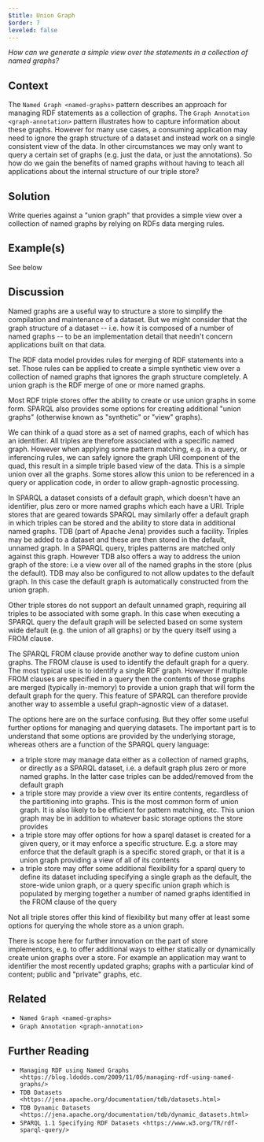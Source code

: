 ```yaml
---
$title: Union Graph
$order: 7
leveled: false
---
```


*How can we generate a simple view over the statements in a collection of named graphs?*

## Context

The `Named Graph <named-graphs>` pattern describes an approach for managing RDF statements as a collection of graphs. The `Graph Annotation <graph-annotation>` pattern illustrates how to capture information about these graphs. However for many use cases, a consuming application may need to ignore the graph structure of a dataset and instead work on a single consistent view of the data. In other circumstances we may only want to query a certain set of graphs (e.g. just the data, or just the annotations). So how do we gain the benefits of named graphs without having to teach all applications about the internal structure of our triple store?

## Solution

Write queries against a "union graph" that provides a simple view over a collection of named graphs by relying on RDFs data merging rules.

## Example(s)

See below

## Discussion

Named graphs are a useful way to structure a store to simplify the compilation and maintenance of a dataset. But we might consider that the graph structure of a dataset -- i.e. how it is composed of a number of named graphs -- to be an implementation detail that needn't concern applications built on that data.

The RDF data model provides rules for merging of RDF statements into a set. Those rules can be applied to create a simple synthetic view over a collection of named graphs that ignores the graph structure completely. A union graph is the RDF merge of one or more named graphs.

Most RDF triple stores offer the ability to create or use union graphs in some form. SPARQL also provides some options for creating additional "union graphs" (otherwise known as "synthetic" or "view" graphs).

We can think of a quad store as a set of named graphs, each of which has an identifier. All triples are therefore associated with a specific named graph. However when applying some pattern matching, e.g. in a query, or inferencing rules, we can safely ignore the graph URI component of the quad, this result in a simple triple based view of the data. This is a simple union over all the graphs. Some stores allow this union to be referenced in a query or application code, in order to allow graph-agnostic processing.

In SPARQL a dataset consists of a default graph, which doesn't have an identifier, plus zero or more named graphs which each have a URI. Triple stores that are geared towards SPARQL may similarly offer a default graph in which triples can be stored and the ability to store data in additional named graphs. TDB (part of Apache Jena) provides such a facility. Triples may be added to a dataset and these are then stored in the default, unnamed graph. In a SPARQL query, triples patterns are matched only against this graph. However TDB also offers a way to address the union graph of the store: i.e a view over all of the named graphs in the store (plus the default). TDB may also be configured to not allow updates to the default graph. In this case the default graph is automatically constructed from the union graph.

Other triple stores do not support an default unnamed graph, requiring all triples to be associated with some graph. In this case when executing a SPARQL query the default graph will be selected based on some system wide default (e.g. the union of all graphs) or by the query itself using a FROM clause.

The SPARQL FROM clause provide another way to define custom union graphs. The FROM clause is used to identify the default graph for a query. The most typical use is to identify a single RDF graph. However if multiple FROM clauses are specified in a query then the contents of those graphs are merged (typically in-memory) to provide a union graph that will form the default graph for the query. This feature of SPARQL can therefore provide another way to assemble a useful graph-agnostic view of a dataset.

The options here are on the surface confusing. But they offer some useful further options for managing and querying datasets. The important part is to understand that some options are provided by the underlying storage, whereas others are a function of the SPARQL query language:

- a triple store may manage data either as a collection of named graphs, or directly as a SPARQL dataset, i.e. a default graph plus zero or more named graphs. In the latter case triples can be added/removed from the default graph
- a triple store may provide a view over its entire contents, regardless of the partitioning into graphs. This is the most common form of union graph. It is also likely to be efficient for pattern matching, etc. This union graph may be in addition to whatever basic storage options the store provides
- a triple store may offer options for how a sparql dataset is created for a given query, or it may enforce a specific structure. E.g. a store may enforce that the default graph is a specific stored graph, or that it is a union graph providing a view of all of its contents
- a triple store may offer some additional flexibility for a sparql query to define its dataset including specifying a single graph as the default, the store-wide union graph, or a query specific union graph which is populated by merging together a number of named graphs identified in the FROM clause of the query

Not all triple stores offer this kind of flexibility but many offer at least some options for querying the whole store as a union graph.

There is scope here for further innovation on the part of store implementors, e.g. to offer additional ways to either statically or dynamically create union graphs over a store. For example an application may want to identifier the most recently updated graphs; graphs with a particular kind of content; public and "private" graphs, etc.

## Related

- `Named Graph <named-graphs>`
- `Graph Annotation <graph-annotation>`

## Further Reading

- `Managing RDF using Named Graphs <https://blog.ldodds.com/2009/11/05/managing-rdf-using-named-graphs/>`
- `TDB Datasets <https://jena.apache.org/documentation/tdb/datasets.html>`
- `TDB Dynamic Datasets <https://jena.apache.org/documentation/tdb/dynamic_datasets.html>`
- `SPARQL 1.1 Specifying RDF Datasets <https://www.w3.org/TR/rdf-sparql-query/>`

